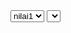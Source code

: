 <html>
<head>
    <script>
    function nilai()
    {
        var nilai1=["1","2","3","4","5","6","7","8","9","10"];
        var nilai2=["10","20","30","40","50","60","70","80","90","100"];
        var nilai3=["100","200","300","400","500","600","700","800","900","1000"];
        var p;
        p = document.getElementById("cb1").value;
        var text;
        if(p == "n1"){
            for( var i=0; i<nilai1.length; i++){
                text += "<option>" + nilai1[i] +"</option>";
            }
        } else if(p == "n2"){
            for(var i=0; i<nilai2.length; i++){
                text += "<option>" + nilai2[i] +"</option>";
            }
        } else {
        for(var i=0; i<nilai3.length; i++){
            text += "<option>" + nilai3[i] +"</option>";
            }
        }
        document.getElementById("cb2").innerHTML=text;
    }
    </script>
</head>
<body>
    <select id="cb1" onchange="nilai()">
        <option value="n1">nilai1</option>
        <option value="n2">nilai2</option>
        <option value="n3">nilai3</option>
    </select>
    <select id="cb2">       

    </select>
</body>
</html>
